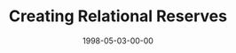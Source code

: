 ---
layout: message
category: message
series: "Room To Breathe"
title: "Creating Relational Reserves"
date: 1998-05-03-00-00
message_id: 443
---